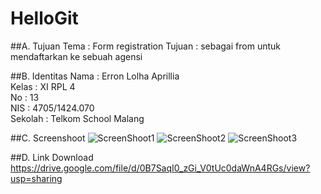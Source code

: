 # HelloGit

##A. Tujuan
Tema : Form registration
Tujuan : sebagai from untuk mendaftarkan ke sebuah agensi

##B. Identitas
Nama : Erron Lolha Aprillia<br>
Kelas : XI RPL 4<br>
No : 13<br>
NIS : 4705/1424.070<br>
Sekolah : Telkom School Malang<br>

##C. Screenshoot
![ScreenShoot1](https://s10.postimg.org/i1vcj69qx/Screenshot_2016_09_12_07_17_49.png)
![ScreenShoot2](https://s12.postimg.org/yt42weywt/Screenshot_2016_09_12_07_17_57.png)
![ScreenShoot3](https://s22.postimg.org/u2lw4oi3l/Screenshot_2016_09_12_07_21_00.png)

##D. Link Download
https://drive.google.com/file/d/0B7SaqI0_zGi_V0tUc0daWnA4RGs/view?usp=sharing
